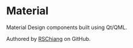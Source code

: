 Material
===
Material Design components built using Qt/QML.

Authored by [RSChiang](http://github.com/RSChiang) on GitHub.
